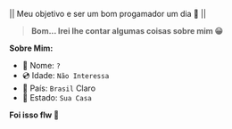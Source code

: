 || Meu objetivo e ser um bom progamador um dia 🙂 ||

> **Bom... Irei lhe contar algumas coisas sobre mim 😀**

**Sobre Mim:**
- 📄 Nome: `?`
- 💿 Idade: `Não Interessa`
- 🎲 País: `Brasil` Claro
- 🌼 Estado: `Sua Casa`

**Foi isso flw 🙂**

